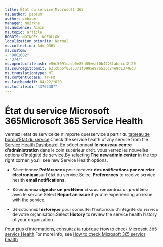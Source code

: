 ```yaml
---
title: État du service Microsoft 365
ms.author: pebaum
author: pebaum
manager: mnirkhe
ms.audience: Admin
ms.topic: article
ROBOTS: NOINDEX, NOFOLLOW
localization_priority: Normal
ms.collection: Adm_O365
ms.custom:
- "9001682"
- "3747"
ms.openlocfilehash: e50c5091caeb0e85a55eeaf0b4776fabeccf2f20
ms.sourcegitcommit: 631cbb5f03e5371f0995e976536d24e9d13746c3
ms.translationtype: MT
ms.contentlocale: fr-FR
ms.lasthandoff: 04/22/2020
ms.locfileid: "43762387"
---
```

# <a name="microsoft-365-service-health"></a><span data-ttu-id="9b047-102">État du service Microsoft 365</span><span class="sxs-lookup"><span data-stu-id="9b047-102">Microsoft 365 Service Health</span></span>


<span data-ttu-id="9b047-103">Vérifiez l’état du service de n’importe quel service à partir du [tableau de bord d’État du service](https://admin.microsoft.com/Adminportal/Home?source=applauncher#/servicehealth).</span><span class="sxs-lookup"><span data-stu-id="9b047-103">Check the service health of any service from the [Service Health Dashboard](https://admin.microsoft.com/Adminportal/Home?source=applauncher#/servicehealth).</span></span> <span data-ttu-id="9b047-104">En sélectionnant **le nouveau centre d’administration** dans le coin supérieur droit, vous verrez les nouvelles options d’intégrité de service.</span><span class="sxs-lookup"><span data-stu-id="9b047-104">By selecting **The new admin center** in the top right corner, you'll see new Service Health options.</span></span>

- <span data-ttu-id="9b047-105">Sélectionnez **Préférences** pour recevoir **des notifications par courrier électronique**sur l’état du service.</span><span class="sxs-lookup"><span data-stu-id="9b047-105">Select **Preferences** to receive service health **email notifications**.</span></span>

- <span data-ttu-id="9b047-106">Sélectionnez **signaler un problème** si vous rencontrez un problème avec le service.</span><span class="sxs-lookup"><span data-stu-id="9b047-106">Select **Report an issue** if you're experiencing an issue with the service.</span></span>

- <span data-ttu-id="9b047-107">Sélectionnez **historique** pour consulter l’historique d’intégrité du service de votre organisation.</span><span class="sxs-lookup"><span data-stu-id="9b047-107">Select **History** to review the service health history of your organization.</span></span> 

<span data-ttu-id="9b047-108">Pour plus d’informations, consultez [la rubrique How to check Microsoft 365 service Health](https://docs.microsoft.com/office365/enterprise/view-service-health).</span><span class="sxs-lookup"><span data-stu-id="9b047-108">For more info, see [How to check Microsoft 365 service health](https://docs.microsoft.com/office365/enterprise/view-service-health).</span></span> 